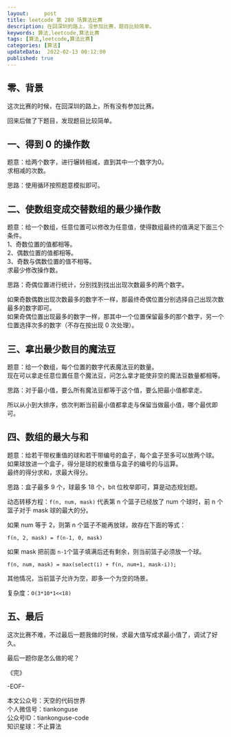 ```yaml
---   
layout:     post  
title: leetcode 第 280 场算法比赛  
description: 在回深圳的路上，没参加比赛，题目比较简单。       
keywords: 算法,leetcode,算法比赛  
tags: [算法,leetcode,算法比赛]    
categories: [算法]  
updateData:  2022-02-13 00:12:00  
published: true  
---  
```



## 零、背景  


这次比赛的时候，在回深圳的路上，所有没有参加比赛。  


回来后做了下题目，发现题目比较简单。    


## 一、得到 0 的操作数  


题意：给两个数字，进行辗转相减，直到其中一个数字为0。  
求相减的次数。  


思路：使用循环按照题意模拟即可。  


## 二、使数组变成交替数组的最少操作数  


题意：给一个数组，任意位置可以修改为任意值，使得数组最终的值满足下面三个条件。  
1、奇数位置的值都相等。  
2、偶数位置的值都相等。  
3、奇数与偶数位置的值不相等。  
求最少修改操作数。  


思路：奇偶位置进行统计，分别找到找出出现次数最多的两个数字。  


如果奇数偶数出现次数最多的数字不一样，那最终奇偶位置分别选择自己出现次数最多的数字即可。  
如果奇偶位置出现最多的数字一样，那其中一个位置保留最多的那个数字，另一个位置选择次多的数字（不存在按出现 0 次处理）。  


## 三、拿出最少数目的魔法豆  


题意：给一个数组，每个位置的数字代表魔法豆的数量。  
现在可以拿走任意位置任意个魔法豆，问怎么拿才能使非空的魔法豆数量都相等。  


思路：对于最小值，要么所有魔法豆都等于这个值，要么把最小值都拿走。  


所以从小到大排序，依次判断当前最小值都拿走与保留当做最小值，哪个最优即可。  


## 四、数组的最大与和  


题意：给若干带权重值的球和若干带编号的盒子，每个盒子至多可以放两个球。  
如果球放进一个盒子，得分是球的权重值与盒子的编号的与运算。  
最终的得分求和，求最大得分。  


思路：盒子最多 9 个，球最多 18 个，bit 位枚举即可，算是动态规划题。  


动态转移方程：`f(n, num, mask)` 代表第 n 个篮子已经放了 num 个球时，前 n 个篮子对于 mask 球的最大的分。  


如果 num 等于 2，则第 n 个篮子不能再放球，故存在下面的等式：  


```
f(n, 2, mask) = f(n-1, 0, mask)  
```


如果 mask 把前面 `n-1`个篮子填满后还有剩余，则当前篮子必须放一个球。  


```
f(n, num, mask) = max(select(i) + f(n, num+1, mask-i));
```

其他情况，当前篮子允许为空，即多一个为空的场景。  


复杂度：`O(3*10*1<<18)`  



## 五、最后  


这次比赛不难，不过最后一题我做的时候，求最大值写成求最小值了，调试了好久。  


最后一题你是怎么做的呢？  



《完》  


-EOF-  



本文公众号：天空的代码世界  
个人微信号：tiankonguse  
公众号ID：tiankonguse-code  
知识星球：不止算法  

